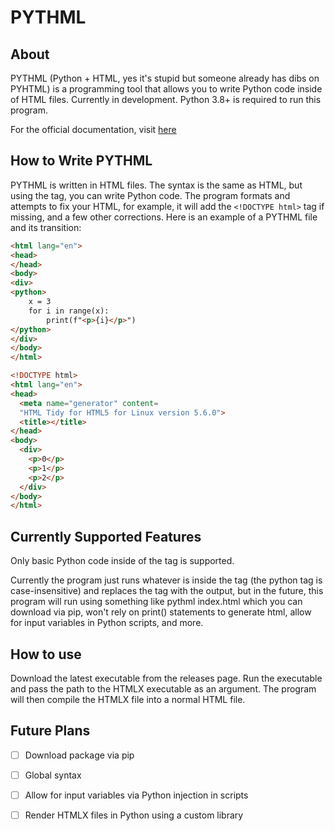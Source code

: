 # PYTHML

## About

PYTHML (Python + HTML, yes it's stupid but someone already has dibs on PYHTML) is a programming tool that allows you to write Python code inside of HTML files. Currently in development. Python 3.8+ is required to run this program.

For the official documentation, visit [here](https://rajpandya737.github.io/PYTHML/)

## How to Write PYTHML

PYTHML is written in HTML files. The syntax is the same as HTML, but using the <python> tag, you can write Python code. The program formats and attempts to fix your HTML, for example, it will add the `<!DOCTYPE html>` tag if missing, and a few other corrections. Here is an example of a PYTHML file and its transition:

```html
<html lang="en">
<head>
</head>
<body>
<div>
<python>
    x = 3
    for i in range(x):
        print(f"<p>{i}</p>")
</python>
</div>
</body>
</html>
```


```html
<!DOCTYPE html>
<html lang="en">
<head>
  <meta name="generator" content=
  "HTML Tidy for HTML5 for Linux version 5.6.0">
  <title></title>
</head>
<body>
  <div>
    <p>0</p>
    <p>1</p>
    <p>2</p>
  </div>
</body>
</html>
```

## Currently Supported Features
Only basic Python code inside of the <python> tag is supported. 

Currently the program just runs whatever is inside the <python> tag (the python tag is case-insensitive) and replaces the tag with the output, but in the future, this program will run using something like pythml index.html which you can download via pip, won't rely on print() statements to generate html, allow for input variables in Python scripts, and more.

## How to use

Download the latest executable from the releases page. Run the executable and pass the path to the HTMLX executable as an argument. The program will then compile the HTMLX file into a normal HTML file.

## Future Plans

- [ ] Download package via pip
- [ ] Global syntax
- [ ] Allow for input variables via Python injection in scripts
- [ ] Render HTMLX files in Python using a custom library


